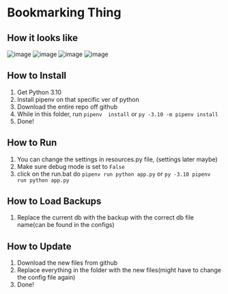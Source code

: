 # Bookmarking Thing

## How it looks like
![image](https://github.com/Wrongian/website-bookmarker/assets/90535821/87fb90e9-c7a9-46e3-a09a-789e4e075426)
![image](https://github.com/Wrongian/website-bookmarker/assets/90535821/fcb08829-0ff5-4f62-b83e-c3dde36a5867)
![image](https://github.com/Wrongian/website-bookmarker/assets/90535821/e9fa4a77-c601-4e2c-824f-f2d33c8bb121)
![image](https://github.com/Wrongian/website-bookmarker/assets/90535821/ef0a7be8-76c6-4f83-986a-39aec807e0d9)


## How to Install
1. Get Python 3.10
2. Install pipenv on that specific ver of python
3. Download the entire repo off github
4. While in this folder, run `pipenv  install` or `py -3.10 -m pipenv install`
5. Done!

## How to Run
1. You can change the settings in resources.py file, (settings later maybe)
2. Make sure debug mode is set to `False`
3. click on the run.bat do `pipenv run python app.py` or `py -3.10 pipenv run python app.py`

## How to Load Backups
1. Replace the current db with the backup with the correct db file name(can be found in the configs)


## How to Update
1. Download the new files from github
2. Replace everything in the folder with the new files(might have to change the config file again)
3. Done!
